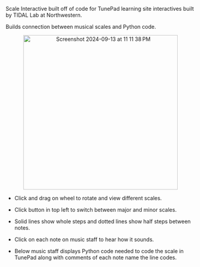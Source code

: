 Scale Interactive built off of code for TunePad learning site interactives built by TIDAL Lab at Northwestern.

Builds connection between musical scales and Python code.

<p align="center">
  <img width="411" alt="Screenshot 2024-09-13 at 11 11 38 PM" src="https://github.com/user-attachments/assets/3a008fa4-e122-47e3-b59f-0a47a071ccf1">
</p>

* Click and drag on wheel to rotate and view different scales. 

* Click button in top left to switch between major and minor scales.
  
* Solid lines show whole steps and dotted lines show half steps between notes.
  
* Click on each note on music staff to hear how it sounds.
  
* Below music staff displays Python code needed to code the scale in TunePad along with comments of each note name the line codes. 
